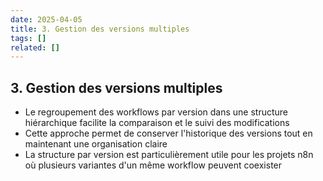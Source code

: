 ```yaml
---
date: 2025-04-05
title: 3. Gestion des versions multiples
tags: []
related: []
---
```


## 3. Gestion des versions multiples
- Le regroupement des workflows par version dans une structure hiérarchique facilite la comparaison et le suivi des modifications
- Cette approche permet de conserver l'historique des versions tout en maintenant une organisation claire
- La structure par version est particulièrement utile pour les projets n8n où plusieurs variantes d'un même workflow peuvent coexister

##
